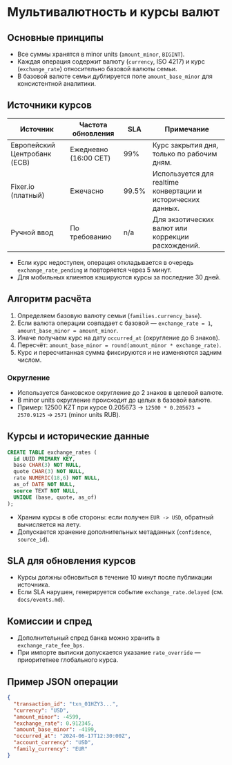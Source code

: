 # Мультивалютность и курсы валют

## Основные принципы
- Все суммы хранятся в minor units (`amount_minor`, `BIGINT`).
- Каждая операция содержит валюту (`currency`, ISO 4217) и курс (`exchange_rate`) относительно базовой валюты семьи.
- В базовой валюте семьи дублируется поле `amount_base_minor` для консистентной аналитики.

## Источники курсов
| Источник | Частота обновления | SLA | Примечание |
|----------|--------------------|-----|-----------|
| Европейский Центробанк (ECB) | Ежедневно (16:00 CET) | 99% | Курс закрытия дня, только по рабочим дням. |
| Fixer.io (платный) | Ежечасно | 99.5% | Используется для realtime конвертации и исторических данных. |
| Ручной ввод | По требованию | n/a | Для экзотических валют или коррекции расхождений. |

- Если курс недоступен, операция откладывается в очередь `exchange_rate_pending` и повторяется через 5 минут.
- Для мобильных клиентов кэшируются курсы за последние 30 дней.

## Алгоритм расчёта
1. Определяем базовую валюту семьи (`families.currency_base`).
2. Если валюта операции совпадает с базовой — `exchange_rate = 1`, `amount_base_minor = amount_minor`.
3. Иначе получаем курс на дату `occurred_at` (округление до 6 знаков).
4. Пересчёт: `amount_base_minor = round(amount_minor * exchange_rate)`.
5. Курс и пересчитанная сумма фиксируются и не изменяются задним числом.

### Округление
- Используется банковское округление до 2 знаков в целевой валюте.
- В minor units округление происходит до целых в базовой валюте.
- Пример: 12500 KZT при курсе 0.205673 → `12500 * 0.205673 = 2570.9125` → `2571` (minor units RUB).

## Курсы и исторические данные
```sql
CREATE TABLE exchange_rates (
  id UUID PRIMARY KEY,
  base CHAR(3) NOT NULL,
  quote CHAR(3) NOT NULL,
  rate NUMERIC(18,6) NOT NULL,
  as_of DATE NOT NULL,
  source TEXT NOT NULL,
  UNIQUE (base, quote, as_of)
);
```
- Храним курсы в обе стороны: если получен `EUR -> USD`, обратный вычисляется на лету.
- Допускается хранение дополнительных метаданных (`confidence`, `source_id`).

## SLA для обновления курсов
- Курсы должны обновиться в течение 10 минут после публикации источника.
- Если SLA нарушен, генерируется событие `exchange_rate.delayed` (см. `docs/events.md`).

## Комиссии и спред
- Дополнительный спред банка можно хранить в `exchange_rate_fee_bps`.
- При импорте выписки допускается указание `rate_override` — приоритетнее глобального курса.

## Пример JSON операции
```json
{
  "transaction_id": "txn_01HZY3...",
  "currency": "USD",
  "amount_minor": -4599,
  "exchange_rate": 0.912345,
  "amount_base_minor": -4199,
  "occurred_at": "2024-06-17T12:30:00Z",
  "account_currency": "USD",
  "family_currency": "EUR"
}
```

